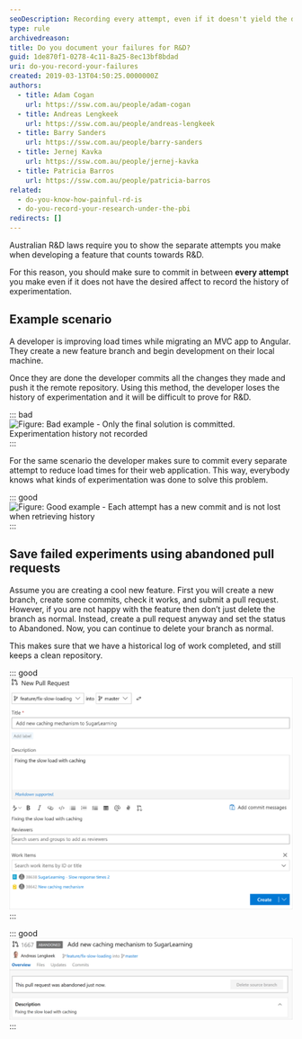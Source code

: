 ```yaml
---
seoDescription: Recording every attempt, even if it doesn't yield the desired results, helps prove R&D efforts and provides valuable experimentation history.
type: rule
archivedreason:
title: Do you document your failures for R&D?
guid: 1de870f1-0278-4c11-8a25-8ec13bf8bdad
uri: do-you-record-your-failures
created: 2019-03-13T04:50:25.0000000Z
authors:
  - title: Adam Cogan
    url: https://ssw.com.au/people/adam-cogan
  - title: Andreas Lengkeek
    url: https://ssw.com.au/people/andreas-lengkeek
  - title: Barry Sanders
    url: https://ssw.com.au/people/barry-sanders
  - title: Jernej Kavka
    url: https://ssw.com.au/people/jernej-kavka
  - title: Patricia Barros
    url: https://ssw.com.au/people/patricia-barros
related:
  - do-you-know-how-painful-rd-is
  - do-you-record-your-research-under-the-pbi
redirects: []
---
```


Australian R&D laws require you to show the separate attempts you make when developing a feature that counts towards R&D.

For this reason, you should make sure to commit in between **every attempt** you make even if it does not have the desired affect to record the history of experimentation.

<!--endintro-->

## Example scenario

A developer is improving load times while migrating an MVC app to Angular. They create a new feature branch and begin development on their local machine.

Once they are done the developer commits all the changes they made and push it the remote repository. Using this method, the developer loses the history of experimentation and it will be difficult to prove for R&D.

::: bad
![Figure: Bad example - Only the final solution is committed. Experimentation history not recorded](single-commit-not-showing-experimentation-2.png)
:::

For the same scenario the developer makes sure to commit every separate attempt to reduce load times for their web application. This way, everybody knows what kinds of experimentation was done to solve this problem.

::: good
![Figure: Good example - Each attempt has a new commit and is not lost when retrieving history](commit-failed-experiments.png)
:::

## Save failed experiments using abandoned pull requests

Assume you are creating a cool new feature. First you will create a new branch, create some commits, check it works, and submit a pull request. However, if you are not happy with the feature then don’t just delete the branch as normal. Instead, create a pull request anyway and set the status to Abandoned. Now, you can continue to delete your branch as normal.

This makes sure that we have a historical log of work completed, and still keeps a clean repository.

::: good
![Figure: Good example - Setup pull request for feature branch so that we have a history of the commits](create-pr-for-failed-branch_1755228004172.png)
:::

::: good
![Figure: Good example - PR is abandoned with a deleted branch](abandoned-pr-for-branch_1755228004172.png)
:::
